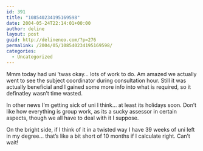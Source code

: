 ```yaml
---
id: 391
title: "108540234195169598"
date: 2004-05-24T22:14:01+00:00
author: deline
layout: post
guid: http://delineneo.com/?p=276
permalink: /2004/05/108540234195169598/
categories:
  - Uncategorized
---
```

Mmm today had uni &#8217;twas okay&#8230; lots of work to do. Am amazed we actually went to see the subject coordinator during consultation hour. Still it was actually beneficial and I gained some more info into what is required, so it definatley wasn&#8217;t time wasted.

In other news I&#8217;m getting sick of uni I think&#8230; at least its holidays soon. Don&#8217;t like how everything is group work, as its a sucky assessor in certain aspects, though we all have to deal with it I suppose.

On the bright side, if I think of it in a twisted way I have 39 weeks of uni left in my degree&#8230; that&#8217;s like a bit short of 10 months if I calculate right. Can&#8217;t wait!